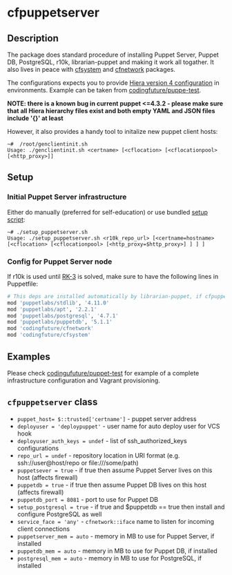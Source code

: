 # cfpuppetserver

## Description

The package does standard procedure of installing Puppet Server, Puppet DB, PostgreSQL,
r10k, librarian-puppet and making it work all togather. It also lives in peace with
[cfsystem][] and [cfnetwork][] packages.

The configurations expects you to provide [Hiera version 4 configuration](https://docs.puppetlabs.com/puppet/latest/reference/lookup_quick.html#hierayaml-version-4-in-a-nutshell)
in environments. Example can be taken from [codingfuture/puppe-test](https://github.com/codingfuture/puppet-test/blob/master/hiera.yaml).

**NOTE: there is a known bug in current puppet <=4.3.2 - please make sure that all Hiera hierarchy files exist and both empty YAML and JSON files include '{}' at least**


However, it also provides a handy tool to initalize new puppet client hosts:

```
~#  /root/genclientinit.sh 
Usage: ./genclientinit.sh <certname> [<cflocation> [<cflocationpool> [<http_proxy>]]
```

## Setup

### Initial Puppet Server infrastructure

Either do manually (preferred for self-education) or use bundled [setup script](https://github.com/codingfuture/puppet-cfpuppetserver/blob/master/setup_puppetserver.sh):
```
~# ./setup_puppetserver.sh
Usage: ./setup_puppetserver.sh <r10k_repo_url> [<certname=hostname> [<cflocation> [<cflocationpool> [<http_proxy=$http_proxy>] ] ] ]
```

### Config for Puppet Server node

If r10k is used until [RK-3](https://tickets.puppetlabs.com/browse/RK-3) is solved, make
sure to have the following lines in Puppetfile:

```ruby
# This deps are installed automatically by librarian-puppet, if cfpuppetserver is used
mod 'puppetlabs/stdlib', '4.11.0'
mod 'puppetlabs/apt', '2.2.1'
mod 'puppetlabs/postgresql', '4.7.1'
mod 'puppetlabs/puppetdb', '5.1.1'
mod 'codingfuture/cfnetwork'
mod 'codingfuture/cfsystem'
```

## Examples

Please check [codingufuture/puppet-test](https://github.com/codingfuture/puppet-test) for
example of a complete infrastructure configuration and Vagrant provisioning.


## `cfpuppetserver` class

* `puppet_host= $::trusted['certname']` - puppet server address
* `deployuser = 'deploypuppet'` - user name for auto deploy user for VCS hook
* `deployuser_auth_keys = undef` - list of ssh_authorized_keys configurations
* `repo_url = undef` - repository location in URI format (e.g. ssh://user@host/repo or file:///some/path)
* `puppetsever = true` - if true then assume Puppet Server lives on this host (affects firewall)
* `puppetdb = true` - if true then assume Puppet DB lives on this host (affects firewall)
* `puppetdb_port = 8081` - port to use for Puppet DB
* `setup_postgresql = true` - if true and $puppetdb == true then install and configure PostgreSQL as well
* `service_face = 'any'` - `cfnetwork::iface` name to listen for incoming client connections
* `puppetserver_mem = auto` - memory in MB to use for Puppet Server, if installed
* `puppetdb_mem = auto` - memory in MB to use for Puppet DB, if installed
* `postgresql_mem = auto` - memory in MB to use for PostgreSQL, if installed


[cfnetwork]: https://github.com/codingfuture/puppet-cfnetwork
[cfsystem]: https://github.com/codingfuture/puppet-cfsystem

